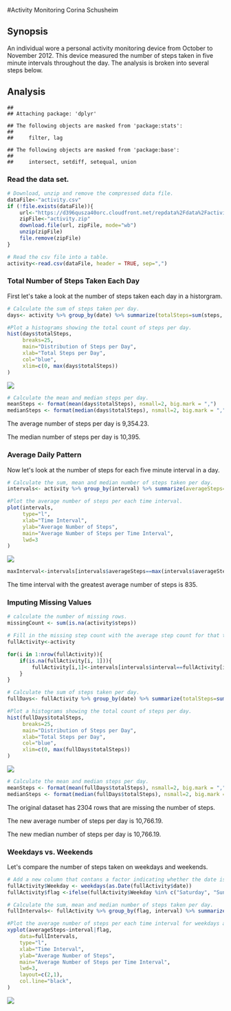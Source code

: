 #Activity Monitoring
Corina Schusheim

## Synopsis
An individual wore a personal activity monitoring device from October to November 2012. This device measured the number of steps taken in five minute intervals throughout the day. The analysis is broken into several steps below.

## Analysis


```
## 
## Attaching package: 'dplyr'
```

```
## The following objects are masked from 'package:stats':
## 
##     filter, lag
```

```
## The following objects are masked from 'package:base':
## 
##     intersect, setdiff, setequal, union
```

### Read the data set.

```r
# Download, unzip and remove the compressed data file.
dataFile<-"activity.csv"
if (!file.exists(dataFile)){
    url<-"https://d396qusza40orc.cloudfront.net/repdata%2Fdata%2Factivity.zip"
    zipFile<-"activity.zip"
    download.file(url, zipFile, mode="wb")
    unzip(zipFile)
    file.remove(zipFile)
}

# Read the csv file into a table.
activity<-read.csv(dataFile, header = TRUE, sep=",")
```

### Total Number of Steps Taken Each Day
First let's take a look at the number of steps taken each day in a historgram.


```r
# Calculate the sum of steps taken per day.
days<- activity %>% group_by(date) %>% summarize(totalSteps=sum(steps, na.rm=TRUE))

#Plot a histograms showing the total count of steps per day.
hist(days$totalSteps,
     breaks=25, 
     main="Distribution of Steps per Day", 
     xlab="Total Steps per Day", 
     col="blue", 
     xlim=c(0, max(days$totalSteps))
)
```

![](PA1_template_files/figure-html/stepsPerDay-1.png)<!-- -->

```r
# Calculate the mean and median steps per day.
meanSteps <- format(mean(days$totalSteps), nsmall=2, big.mark = ",")
medianSteps <- format(median(days$totalSteps), nsmall=2, big.mark = ",")
```

The average number of steps per day is 9,354.23.

The median number of steps per day is 10,395.

### Average Daily Pattern
Now let's look at the number of steps for each five minute interval in a day.


```r
# Calculate the sum, mean and median number of steps taken per day.
intervals<- activity %>% group_by(interval) %>% summarize(averageSteps=mean(steps, na.rm=TRUE))

#Plot the average number of steps per each time interval.
plot(intervals, 
     type="l",
     xlab="Time Interval",
     ylab="Average Number of Steps",
     main="Average Number of Steps per Time Interval",
     lwd=3
)
```

![](PA1_template_files/figure-html/averageDailyPattern-1.png)<!-- -->

```r
maxInterval<-intervals[intervals$averageSteps==max(intervals$averageSteps),1]
```

The time interval with the greatest average number of steps is 835.

### Imputing Missing Values


```r
# calculate the number of missing rows.
missingCount <- sum(is.na(activity$steps))

# Fill in the missing step count with the average step count for that time interval.
fullActivity<-activity

for(i in 1:nrow(fullActivity)){
    if(is.na(fullActivity[i, 1])){
        fullActivity[i,1]<-intervals[intervals$interval==fullActivity[i,3],2]
    }
}

# Calculate the sum of steps taken per day.
fullDays<- fullActivity %>% group_by(date) %>% summarize(totalSteps=sum(steps, na.rm=TRUE))

#Plot a histograms showing the total count of steps per day.
hist(fullDays$totalSteps,
     breaks=25, 
     main="Distribution of Steps per Day", 
     xlab="Total Steps per Day", 
     col="blue", 
     xlim=c(0, max(fullDays$totalSteps))
)
```

![](PA1_template_files/figure-html/MissingValues-1.png)<!-- -->

```r
# Calculate the mean and median steps per day.
meanSteps <- format(mean(fullDays$totalSteps), nsmall=2, big.mark = ",")
medianSteps <- format(median(fullDays$totalSteps), nsmall=2, big.mark = ",")
```

The original dataset has 2304 rows that are missing the number of steps.

The new average number of steps per day is 10,766.19.

The new median number of steps per day is 10,766.19.

### Weekdays vs. Weekends
Let's compare the number of steps taken on weekdays and weekends.


```r
# Add a new column that contans a factor indicating whether the date is a weekday or weekend.
fullActivity$Weekday <- weekdays(as.Date(fullActivity$date))
fullActivity$flag <-ifelse(fullActivity$Weekday %in% c("Saturday", "Sunday"), "Weekend", "Weekday")

# Calculate the sum, mean and median number of steps taken per day.
fullIntervals<- fullActivity %>% group_by(flag, interval) %>% summarize(averageSteps=mean(steps))

#Plot the average number of steps per each time interval for weekdays and weekends.
xyplot(averageSteps~interval|flag, 
    data=fullIntervals, 
    type="l",
    xlab="Time Interval",
    ylab="Average Number of Steps",
    main="Average Number of Steps per Time Interval",
    lwd=3, 
    layout=c(2,1),
    col.line="black",
)
```

![](PA1_template_files/figure-html/Weekends-1.png)<!-- -->
